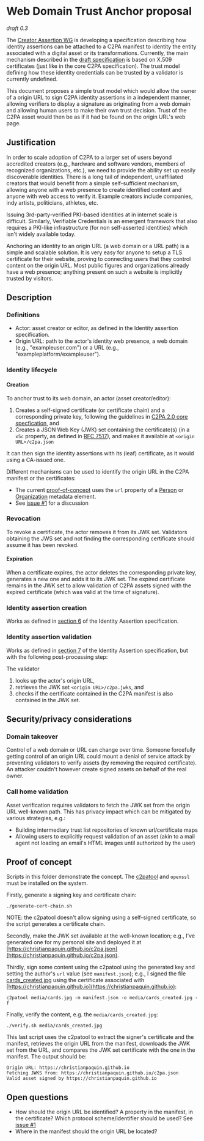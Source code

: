 # Web Domain Trust Anchor proposal

_draft 0.3_

The [Creator Assertion WG](https://creator-assertions.github.io/) is developing a specification describing how identity assertions can be attached to a C2PA manifest to identity the entity associated with a digital asset or its transformations. Currently, the main mechanism described in the  [draft specification](https://creator-assertions.github.io/identity/0.1-draft/) is based on X.509 certificates (just like in the core C2PA specification). The trust model defining how these identity credentials can be trusted by a validator is currently undefined.

This document proposes a simple trust model which would allow the owner of a origin URL to sign C2PA identity assertions in a independent manner, allowing verifiers to display a signature as originating from a web domain and allowing human users to make their own trust decision. Trust of the C2PA asset would then be as if it had be found on the origin URL's web page.

## Justification

In order to scale adoption of C2PA to a larger set of users beyond accredited creators (e.g., hardware and software vendors, members of recognized organizations, etc.), we need to provide the ability set up easily discoverable identities. There is a long tail of independent, unaffiliated creators that would benefit from a simple self-sufficient mechanism, allowing anyone with a web presence to create identified content and anyone with web access to verify it. Example creators include companies, indy artists, politicians, athletes, etc.

Issuing 3rd-party-verified PKI-based identities at in internet scale is difficult. Similarly, Verifiable Credentials is an emergent framework that also requires a PKI-like infrastructure (for non self-asserted identities) which isn't widely available today.

Anchoring an identity to an origin URL (a web domain or a URL path) is a simple and scalable solution. It is very easy for anyone to setup a TLS certificate for their website, proving to connecting users that they control content on the origin URL. Most public figures and organizations already have a web presence; anything present on such a website is implicitly trusted by visitors.

## Description

### Definitions

* Actor: asset creator or editor, as defined in the Identity assertion specification.
* Origin URL: path to the actor's identity web presence, a web domain (e.g., "exampleuser.com") or a URL (e.g., "exampleplatform/exampleuser"). 

### Identity lifecycle

#### Creation

To anchor trust to its web domain, an actor (asset creator/editor):

1. Creates a self-signed certificate (or certificate chain) and a corresponding private key, following the guidelines in [C2PA 2.0 core specfication](https://c2pa.org/specifications/specifications/2.0/specs/C2PA_Specification.html#x509_certificates), and
2. Creates a JSON Web Key (JWK) set containing the certificate(s) (in a `x5c` property, as defined in [RFC 7517](https://datatracker.ietf.org/doc/html/rfc7517)), and makes it available at `<origin URL>/c2pa.json`

It can then sign the identity assertions with its (leaf) certificate, as it would using a CA-issued one.

Different mechanisms can be used to identify the origin URL in the C2PA manifest or the certificates:
* The current [proof-of-concept](#proof-of-concept) uses the `url` property of a [Person](https://schema.org/Person) or [Organization](https://schema.org/Organization) metadata element.
* See [issue #1](https://github.com/christianpaquin/c2pa-explorations/issues/1) for a discussion

### Revocation

To revoke a certificate, the actor removes it from its JWK set. Validators obtaining the JWS set and not finding the corresponding certificate should assume it has been revoked.

#### Expiration

When a certificate expires, the actor deletes the corresponding private key, generates a new one and adds it to its JWK set. The expired certificate remains in the JWK set to allow validation of C2PA assets signed with the expired certificate (which was valid at the time of signature).

### Identity assertion creation

Works as defined in [section 6](https://creator-assertions.github.io/identity/0.1-draft/#_creating_the_identity_assertion) of the Identity Assertion specification.

### Identity assertion validation

Works as defined in [section 7](https://creator-assertions.github.io/identity/0.1-draft/#_validating_the_identity_assertion) of the Identity Assertion specification, but with the following post-processing step:

The validator
1. looks up the actor's origin URL,
2. retrieves the JWK set `<origin URL>/c2pa.jwks`, and
3. checks if the certificate contained in the C2PA manifest is also contained in the JWK set.

## Security/privacy considerations

### Domain takeover

Control of a web domain or URL can change over time. Someone forcefully getting control of an origin URL could mount a denial of service attack by preventing validators to verify assets (by removing the required certificate). An attacker couldn't however create signed assets on behalf of the real owner. 

### Call home validation

Asset verification requires validators to fetch the JWK set from the origin URL well-known path. This has privacy impact which can be mitigated by various strategies, e.g.:
* Building intermediary trust list repositories of known url/certificate maps
* Allowing users to explicitly request validation of an asset (akin to a mail agent not loading an email's HTML images until authorized by the user)

## Proof of concept

Scripts in this folder demonstrate the concept. The [c2patool](https://github.com/contentauth/c2patool) and `openssl` must be installed on the system.


Firstly, generate a signing key and certificate chain:
```
./generate-cert-chain.sh
```

NOTE: the c2patool doesn't allow signing using a self-signed certificate, so the script generates a certificate chain.

Secondly, make the JWK set available at the well-known location; e.g., I've generated one for my personal site and deployed it at [https://christianpaquin.github.io/c2pa.json](https://christianpaquin.github.io/c2pa.json).

Thirdly, sign some content using the c2patool using the generated key and setting the author's `url` value (see `manifest.json`); e.g., I signed the file [cards_created.jpg](./media/cards_created.jpg) using the certificate associated with [https://christianpaquin.github.io](https://christianpaquin.github.io):
```
c2patool media/cards.jpg -m manifest.json -o media/cards_created.jpg -f
```

Finally, verify the content, e.g. the `media/cards_created.jpg`:
```
./verify.sh media/cards_created.jpg
```

This last script uses the c2patool to extract the signer's certificate and the manifest, retrieves the origin URL from the manifest, downloads the JWK set from the URL, and compares the JWK set certificate with the one in the manifest. The output should be:

```
Origin URL: https://christianpaquin.github.io
Fetching JWKS from: https://christianpaquin.github.io/c2pa.json
Valid asset signed by https://christianpaquin.github.io
```

## Open questions

* How should the origin URL be identified? A property in the manifest, in the certificate? Which protocol scheme/identifier should be used? See [issue #1](https://github.com/christianpaquin/c2pa-explorations/issues/1)
* Where in the manifest should the origin URL be located?